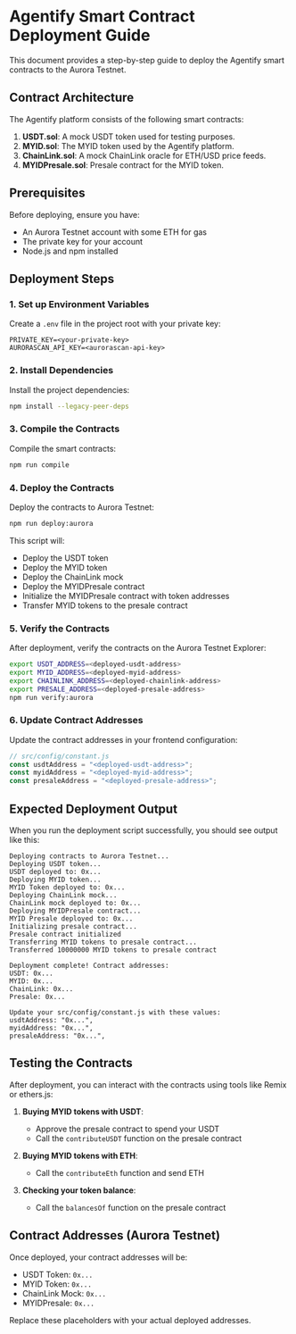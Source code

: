 # Agentify Smart Contract Deployment Guide

This document provides a step-by-step guide to deploy the Agentify smart contracts to the Aurora Testnet.

## Contract Architecture

The Agentify platform consists of the following smart contracts:

1. **USDT.sol**: A mock USDT token used for testing purposes.
2. **MYID.sol**: The MYID token used by the Agentify platform.
3. **ChainLink.sol**: A mock ChainLink oracle for ETH/USD price feeds.
4. **MYIDPresale.sol**: Presale contract for the MYID token.

## Prerequisites

Before deploying, ensure you have:

- An Aurora Testnet account with some ETH for gas
- The private key for your account
- Node.js and npm installed

## Deployment Steps

### 1. Set up Environment Variables

Create a `.env` file in the project root with your private key:

```
PRIVATE_KEY=<your-private-key>
AURORASCAN_API_KEY=<aurorascan-api-key>
```

### 2. Install Dependencies

Install the project dependencies:

```bash
npm install --legacy-peer-deps
```

### 3. Compile the Contracts

Compile the smart contracts:

```bash
npm run compile
```

### 4. Deploy the Contracts

Deploy the contracts to Aurora Testnet:

```bash
npm run deploy:aurora
```

This script will:
- Deploy the USDT token
- Deploy the MYID token
- Deploy the ChainLink mock
- Deploy the MYIDPresale contract
- Initialize the MYIDPresale contract with token addresses
- Transfer MYID tokens to the presale contract

### 5. Verify the Contracts

After deployment, verify the contracts on the Aurora Testnet Explorer:

```bash
export USDT_ADDRESS=<deployed-usdt-address>
export MYID_ADDRESS=<deployed-myid-address>
export CHAINLINK_ADDRESS=<deployed-chainlink-address>
export PRESALE_ADDRESS=<deployed-presale-address>
npm run verify:aurora
```

### 6. Update Contract Addresses

Update the contract addresses in your frontend configuration:

```javascript
// src/config/constant.js
const usdtAddress = "<deployed-usdt-address>";
const myidAddress = "<deployed-myid-address>";
const presaleAddress = "<deployed-presale-address>";
```

## Expected Deployment Output

When you run the deployment script successfully, you should see output like this:

```
Deploying contracts to Aurora Testnet...
Deploying USDT token...
USDT deployed to: 0x...
Deploying MYID token...
MYID Token deployed to: 0x...
Deploying ChainLink mock...
ChainLink mock deployed to: 0x...
Deploying MYIDPresale contract...
MYID Presale deployed to: 0x...
Initializing presale contract...
Presale contract initialized
Transferring MYID tokens to presale contract...
Transferred 10000000 MYID tokens to presale contract

Deployment complete! Contract addresses:
USDT: 0x...
MYID: 0x...
ChainLink: 0x...
Presale: 0x...

Update your src/config/constant.js with these values:
usdtAddress: "0x...",
myidAddress: "0x...",
presaleAddress: "0x...",
```

## Testing the Contracts

After deployment, you can interact with the contracts using tools like Remix or ethers.js:

1. **Buying MYID tokens with USDT**:
   - Approve the presale contract to spend your USDT
   - Call the `contributeUSDT` function on the presale contract

2. **Buying MYID tokens with ETH**:
   - Call the `contributeEth` function and send ETH

3. **Checking your token balance**:
   - Call the `balancesOf` function on the presale contract

## Contract Addresses (Aurora Testnet)

Once deployed, your contract addresses will be:

- USDT Token: `0x...`
- MYID Token: `0x...`
- ChainLink Mock: `0x...`
- MYIDPresale: `0x...`

Replace these placeholders with your actual deployed addresses.
